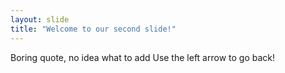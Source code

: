 ```yaml
---
layout: slide
title: "Welcome to our second slide!"
---
```

Boring quote, no idea what to add
Use the left arrow to go back!
